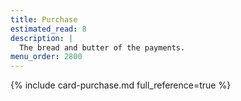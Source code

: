 ```yaml
---
title: Purchase
estimated_read: 8
description: |
  The bread and butter of the payments.
menu_order: 2800
---
```


{% include card-purchase.md full_reference=true %}

